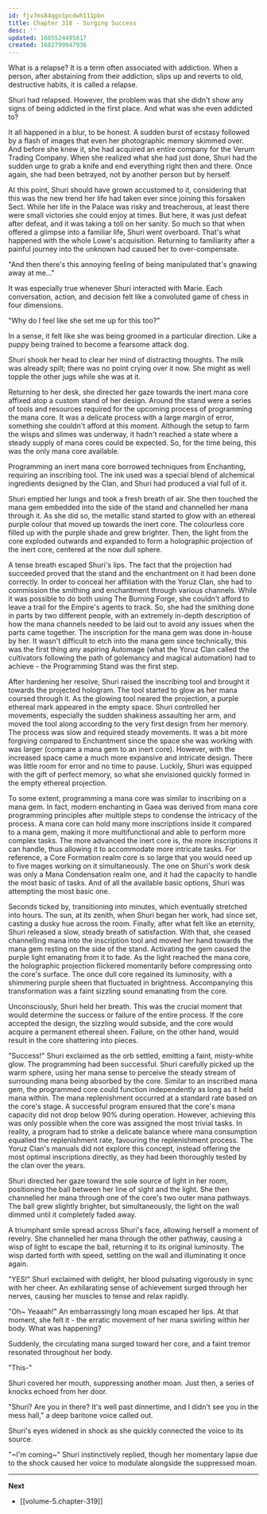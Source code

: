 ```yaml
---
id: fjv7ms84qgo1pcdwh111pbn
title: Chapter 318 - Surging Success
desc: ''
updated: 1685524495817
created: 1682799947936
---
```


What is a relapse? It is a term often associated with addiction. When a person, after abstaining from their addiction, slips up and reverts to old, destructive habits, it is called a relapse.

Shuri had relapsed. However, the problem was that she didn't show any signs of being addicted in the first place. And what was she even addicted to?

It all happened in a blur, to be honest. A sudden burst of ecstasy followed by a flash of images that even her photographic memory skimmed over. And before she knew it, she had acquired an entire company for the Verum Trading Company. When she realized what she had just done, Shuri had the sudden urge to grab a knife and end everything right then and there. Once again, she had been betrayed, not by another person but by herself.

At this point, Shuri should have grown accustomed to it, considering that this was the new trend her life had taken ever since joining this forsaken Sect. While her life in the Palace was risky and treacherous, at least there were small victories she could enjoy at times. But here, it was just defeat after defeat, and it was taking a toll on her sanity. So much so that when offered a glimpse into a familiar life, Shuri went overboard. That's what happened with the whole Lowe's acquisition. Returning to familiarity after a painful journey into the unknown had caused her to over-compensate.

"And then there's this annoying feeling of being manipulated that's gnawing away at me..."

It was especially true whenever Shuri interacted with Marie. Each conversation, action, and decision felt like a convoluted game of chess in four dimensions.

"Why do I feel like she set me up for this too?"

In a sense, it felt like she was being groomed in a particular direction. Like a puppy being trained to become a fearsome attack dog.

Shuri shook her head to clear her mind of distracting thoughts. The milk was already spilt; there was no point crying over it now. She might as well topple the other jugs while she was at it.

Returning to her desk, she directed her gaze towards the inert mana core affixed atop a custom stand of her design. Around the stand were a series of tools and resources required for the upcoming process of programming the mana core. It was a delicate process with a large margin of error, something she couldn't afford at this moment. Although the setup to farm the wisps and slimes was underway, it hadn't reached a state where a steady supply of mana cores could be expected. So, for the time being, this was the only mana core available.

Programming an inert mana core borrowed techniques from Enchanting, requiring an inscribing tool. The ink used was a special blend of alchemical ingredients designed by the Clan, and Shuri had produced a vial full of it.

Shuri emptied her lungs and took a fresh breath of air. She then touched the mana gem embedded into the side of the stand and channelled her mana through it. As she did so, the metallic stand started to glow with an ethereal purple colour that moved up towards the inert core. The colourless core filled up with the purple shade and grew brighter. Then, the light from the core exploded outwards and expanded to form a holographic projection of the inert core, centered at the now dull sphere.

A tense breath escaped Shuri's lips. The fact that the projection had succeeded proved that the stand and the enchantment on it had been done correctly. In order to conceal her affiliation with the Yoruz Clan, she had to commission the smithing and enchantment through various channels. While it was possible to do both using The Burning Forge, she couldn't afford to leave a trail for the Empire's agents to track. So, she had the smithing done in parts by two different people, with an extremely in-depth description of how the mana channels needed to be laid out to avoid any issues when the parts came together. The inscription for the mana gem was done in-house by her. It wasn't difficult to etch into the mana gem since technically, this was the first thing any aspiring Automage (what the Yoruz Clan called the cultivators following the path of golemancy and magical automation) had to achieve - the Programming Stand was the first step.

After hardening her resolve, Shuri raised the inscribing tool and brought it towards the projected hologram. The tool started to glow as her mana coursed through it. As the glowing tool neared the projection, a purple ethereal mark appeared in the empty space. Shuri controlled her movements, especially the sudden shakiness assaulting her arm, and moved the tool along according to the very first design from her memory. The process was slow and required steady movements. It was a bit more forgiving compared to Enchantment since the space she was working with was larger (compare a mana gem to an inert core). However, with the increased space came a much more expansive and intricate design. There was little room for error and no time to pause. Luckily, Shuri was equipped with the gift of perfect memory, so what she envisioned quickly formed in the empty ethereal projection.

To some extent, programming a mana core was similar to inscribing on a mana gem. In fact, modern enchanting in Gaea was derived from mana core programming principles after multiple steps to condense the intricacy of the process. A mana core can hold many more inscriptions inside it compared to a mana gem, making it more multifunctional and able to perform more complex tasks. The more advanced the inert core is, the more inscriptions it can handle, thus allowing it to accommodate more intricate tasks. For reference, a Core Formation realm core is so large that you would need up to five mages working on it simultaneously. The one on Shuri's work desk was only a Mana Condensation realm one, and it had the capacity to handle the most basic of tasks. And of all the available basic options, Shuri was attempting the most basic one.

Seconds ticked by, transitioning into minutes, which eventually stretched into hours. The sun, at its zenith, when Shuri began her work, had since set, casting a dusky hue across the room. Finally, after what felt like an eternity, Shuri released a slow, steady breath of satisfaction. With that, she ceased channelling mana into the inscription tool and moved her hand towards the mana gem resting on the side of the stand. Activating the gem caused the purple light emanating from it to fade. As the light reached the mana core, the holographic projection flickered momentarily before compressing onto the core's surface. The once dull core regained its luminosity, with a shimmering purple sheen that fluctuated in brightness. Accompanying this transformation was a faint sizzling sound emanating from the core.

Unconsciously, Shuri held her breath. This was the crucial moment that would determine the success or failure of the entire process. If the core accepted the design, the sizzling would subside, and the core would acquire a permanent ethereal sheen. Failure, on the other hand, would result in the core shattering into pieces.

"Success!" Shuri exclaimed as the orb settled, emitting a faint, misty-white glow. The programming had been successful. Shuri carefully picked up the warm sphere, using her mana sense to perceive the steady stream of surrounding mana being absorbed by the core. Similar to an inscribed mana gem, the programmed core could function independently as long as it held mana within. The mana replenishment occurred at a standard rate based on the core's stage. A successful program ensured that the core's mana capacity did not drop below 90% during operation. However, achieving this was only possible when the core was assigned the most trivial tasks. In reality, a program had to strike a delicate balance where mana consumption equalled the replenishment rate, favouring the replenishment process. The Yoruz Clan's manuals did not explore this concept, instead offering the most optimal inscriptions directly, as they had been thoroughly tested by the clan over the years.

Shuri directed her gaze toward the sole source of light in her room, positioning the ball between her line of sight and the light. She then channelled her mana through one of the core's two outer mana pathways. The ball grew slightly brighter, but simultaneously, the light on the wall dimmed until it completely faded away.

A triumphant smile spread across Shuri's face, allowing herself a moment of revelry. She channelled her mana through the other pathway, causing a wisp of light to escape the ball, returning it to its original luminosity. The wisp darted forth with speed, settling on the wall and illuminating it once again.

"YES!" Shuri exclaimed with delight, her blood pulsating vigorously in sync with her cheer. An exhilarating sense of achievement surged through her nerves, causing her muscles to tense and relax rapidly.

"Oh~ Yeaaah!" An embarrassingly long moan escaped her lips. At that moment, she felt it - the erratic movement of her mana swirling within her body. What was happening?

Suddenly, the circulating mana surged toward her core, and a faint tremor resonated throughout her body.

"This-"

Shuri covered her mouth, suppressing another moan. Just then, a series of knocks echoed from her door.

"Shuri? Are you in there? It's well past dinnertime, and I didn't see you in the mess hall," a deep baritone voice called out.

Shuri's eyes widened in shock as she quickly connected the voice to its source.

"~I'm coming~" Shuri instinctively replied, though her momentary lapse due to the shock caused her voice to modulate alongside the suppressed moan.

____

**Next**
* [[volume-5.chapter-319]]